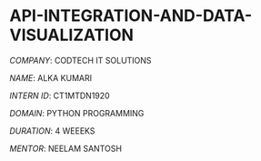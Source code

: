# API-INTEGRATION-AND-DATA-VISUALIZATION

*COMPANY*: CODTECH IT SOLUTIONS

 *NAME*: ALKA KUMARI

*INTERN ID*: CT1MTDN1920

*DOMAIN*: PYTHON PROGRAMMING

*DURATION*: 4 WEEEKS

*MENTOR*: NEELAM SANTOSH
